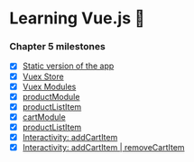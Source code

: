 # Learning Vue.js :tada:

### Chapter 5 milestones

- [x] [Static version of the app](src/app/App.vue)
- [x] [Vuex Store](src/app/store/index.js)
- [x] [Vuex Modules](../../tree/chapter-5/src/app/store/index.js#L6-#L16)
- [x] [productModule](src/app/store/modules/product/index.js)
- [x] [productListItem](src/app/components/product/ProductListItem.vue)
- [x] [cartModule](src/app/store/modules/cart/index.js)
- [x] [productListItem](src/app/components/cart/CarttListItem.vue)
- [x] [Interactivity: addCartItem](../../tree/chapter-5/src/app/components/product/ProductListItem.vue#L17-#L27)
- [x] [Interactivity: addCartItem | removeCartItem](../../tree/chapter-5/src/app/components/cart/CartListItem.vue#L19-#L29)
